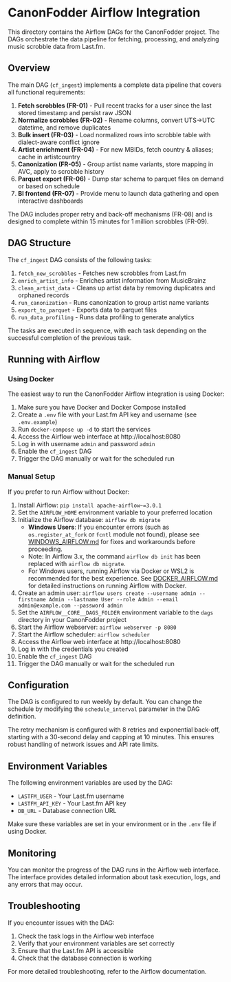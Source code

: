 # CanonFodder Airflow Integration

This directory contains the Airflow DAGs for the CanonFodder project. The DAGs orchestrate the data pipeline for fetching, processing, and analyzing music scrobble data from Last.fm.

## Overview

The main DAG (`cf_ingest`) implements a complete data pipeline that covers all functional requirements:

1. **Fetch scrobbles (FR-01)** - Pull recent tracks for a user since the last stored timestamp and persist raw JSON
2. **Normalize scrobbles (FR-02)** - Rename columns, convert UTS→UTC datetime, and remove duplicates
3. **Bulk insert (FR-03)** - Load normalized rows into scrobble table with dialect-aware conflict ignore
4. **Artist enrichment (FR-04)** - For new MBIDs, fetch country & aliases; cache in artistcountry
5. **Canonization (FR-05)** - Group artist name variants, store mapping in AVC, apply to scrobble history
6. **Parquet export (FR-06)** - Dump star schema to parquet files on demand or based on schedule
7. **BI frontend (FR-07)** - Provide menu to launch data gathering and open interactive dashboards

The DAG includes proper retry and back-off mechanisms (FR-08) and is designed to complete within 15 minutes for 1 million scrobbles (FR-09).

## DAG Structure

The `cf_ingest` DAG consists of the following tasks:

1. `fetch_new_scrobbles` - Fetches new scrobbles from Last.fm
2. `enrich_artist_info` - Enriches artist information from MusicBrainz
3. `clean_artist_data` - Cleans up artist data by removing duplicates and orphaned records
4. `run_canonization` - Runs canonization to group artist name variants
5. `export_to_parquet` - Exports data to parquet files
6. `run_data_profiling` - Runs data profiling to generate analytics

The tasks are executed in sequence, with each task depending on the successful completion of the previous task.

## Running with Airflow

### Using Docker

The easiest way to run the CanonFodder Airflow integration is using Docker:

1. Make sure you have Docker and Docker Compose installed
2. Create a `.env` file with your Last.fm API key and username (see `.env.example`)
3. Run `docker-compose up -d` to start the services
4. Access the Airflow web interface at http://localhost:8080
5. Log in with username `admin` and password `admin`
6. Enable the `cf_ingest` DAG
7. Trigger the DAG manually or wait for the scheduled run

### Manual Setup

If you prefer to run Airflow without Docker:

1. Install Airflow: `pip install apache-airflow~=3.0.1`
2. Set the `AIRFLOW_HOME` environment variable to your preferred location
3. Initialize the Airflow database: `airflow db migrate`
   - **Windows Users**: If you encounter errors (such as `os.register_at_fork` or `fcntl` module not found), please see [WINDOWS_AIRFLOW.md](WINDOWS_AIRFLOW.md) for fixes and workarounds before proceeding.
   - Note: In Airflow 3.x, the command `airflow db init` has been replaced with `airflow db migrate`.
   - For Windows users, running Airflow via Docker or WSL2 is recommended for the best experience. See [DOCKER_AIRFLOW.md](DOCKER_AIRFLOW.md) for detailed instructions on running Airflow with Docker.
4. Create an admin user: `airflow users create --username admin --firstname Admin --lastname User --role Admin --email admin@example.com --password admin`
5. Set the `AIRFLOW__CORE__DAGS_FOLDER` environment variable to the `dags` directory in your CanonFodder project
6. Start the Airflow webserver: `airflow webserver -p 8080`
7. Start the Airflow scheduler: `airflow scheduler`
8. Access the Airflow web interface at http://localhost:8080
9. Log in with the credentials you created
10. Enable the `cf_ingest` DAG
11. Trigger the DAG manually or wait for the scheduled run

## Configuration

The DAG is configured to run weekly by default. You can change the schedule by modifying the `schedule_interval` parameter in the DAG definition.

The retry mechanism is configured with 8 retries and exponential back-off, starting with a 30-second delay and capping at 10 minutes. This ensures robust handling of network issues and API rate limits.

## Environment Variables

The following environment variables are used by the DAG:

- `LASTFM_USER` - Your Last.fm username
- `LASTFM_API_KEY` - Your Last.fm API key
- `DB_URL` - Database connection URL

Make sure these variables are set in your environment or in the `.env` file if using Docker.

## Monitoring

You can monitor the progress of the DAG runs in the Airflow web interface. The interface provides detailed information about task execution, logs, and any errors that may occur.

## Troubleshooting

If you encounter issues with the DAG:

1. Check the task logs in the Airflow web interface
2. Verify that your environment variables are set correctly
3. Ensure that the Last.fm API is accessible
4. Check that the database connection is working

For more detailed troubleshooting, refer to the Airflow documentation.
